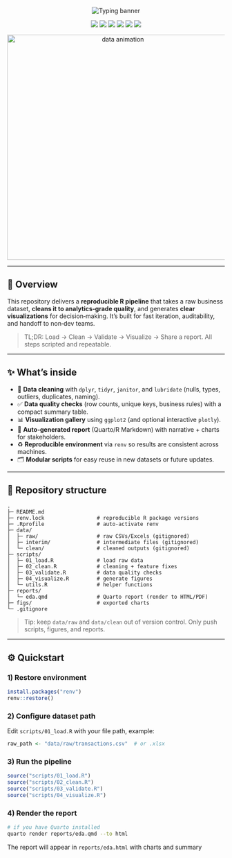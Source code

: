 <p align="center">
  <img src="https://readme-typing-svg.demolab.com?font=Fira+Code&weight=600&size=28&duration=2600&pause=700&center=true&vCenter=true&multiline=true&width=980&height=90&lines=Data+Analysis+with+R;Clean+%E2%80%A2+Trustworthy+%E2%80%A2+Beautiful+Visuals" alt="Typing banner" />
</p>

<p align="center">
  <img src="https://img.shields.io/badge/R-%3E%3D4.3-276DC3" />
  <img src="https://img.shields.io/badge/tidyverse-ready-brightgreen" />
  <img src="https://img.shields.io/badge/ggplot2-plots-success" />
  <img src="https://img.shields.io/badge/renv-reproducible-informational" />
  <img src="https://img.shields.io/badge/Quarto-reporting-blueviolet" />
  <img src="https://img.shields.io/badge/License-MIT-lightgrey" />
</p>

<p align="center">
  <img src="https://media.giphy.com/media/xT9IgzoKnwFNmISR8I/giphy.gif" width="520" alt="data animation" />
</p>

---

## 🚀 Overview

This repository delivers a **reproducible R pipeline** that takes a raw business dataset, **cleans it to analytics‑grade quality**, and generates **clear visualizations** for decision‑making. It’s built for fast iteration, auditability, and handoff to non‑dev teams.

> TL;DR: Load → Clean → Validate → Visualize → Share a report. All steps scripted and repeatable.

---

## ✨ What’s inside

* 🧹 **Data cleaning** with `dplyr`, `tidyr`, `janitor`, and `lubridate` (nulls, types, outliers, duplicates, naming).
* ✅ **Data quality checks** (row counts, unique keys, business rules) with a compact summary table.
* 📊 **Visualization gallery** using `ggplot2` (and optional interactive `plotly`).
* 📓 **Auto‑generated report** (Quarto/R Markdown) with narrative + charts for stakeholders.
* ♻️ **Reproducible environment** via `renv` so results are consistent across machines.
* 🗂️ **Modular scripts** for easy reuse in new datasets or future updates.

---

## 🧭 Repository structure

```
.
├─ README.md
├─ renv.lock                 # reproducible R package versions
├─ .Rprofile                 # auto-activate renv
├─ data/
│  ├─ raw/                   # raw CSVs/Excels (gitignored)
│  ├─ interim/               # intermediate files (gitignored)
│  └─ clean/                 # cleaned outputs (gitignored)
├─ scripts/
│  ├─ 01_load.R              # load raw data
│  ├─ 02_clean.R             # cleaning + feature fixes
│  ├─ 03_validate.R          # data quality checks
│  ├─ 04_visualize.R         # generate figures
│  └─ utils.R                # helper functions
├─ reports/
│  └─ eda.qmd                # Quarto report (render to HTML/PDF)
├─ figs/                     # exported charts
└─ .gitignore
```

> Tip: keep `data/raw` and `data/clean` out of version control. Only push scripts, figures, and reports.

---

## ⚙️ Quickstart

### 1) Restore environment

```r
install.packages("renv")
renv::restore()
```

### 2) Configure dataset path

Edit `scripts/01_load.R` with your file path, example:

```r
raw_path <- "data/raw/transactions.csv"  # or .xlsx
```

### 3) Run the pipeline

```r
source("scripts/01_load.R")
source("scripts/02_clean.R")
source("scripts/03_validate.R")
source("scripts/04_visualize.R")
```

### 4) Render the report

```bash
# if you have Quarto installed
quarto render reports/eda.qmd --to html
```

The report will appear in `reports/eda.html` with charts and summary
